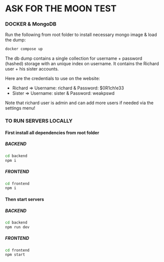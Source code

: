 # ASK FOR THE MOON TEST

### DOCKER & MongoDB

Run the following from root folder to install necessary mongo image & load the dump:

```bash
docker compose up
```

The db dump contains a single collection for username + password (hashed) storage with an unique index on username.
It contains the Richard user + his sister accounts.

Here are the credentials to use on the website:
- Richard => Username: richard & Password: $0R1ch!e33
- Sister => Username: sister & Password: weakpswd

Note that richard user is admin and can add more users if needed via the settings menu!

### TO RUN SERVERS LOCALLY

#### First install all dependencies from root folder

##### BACKEND

```bash
cd backend
npm i
```

##### FRONTEND

```bash
cd frontend
npm i
```

#### Then start servers

##### BACKEND

```bash
cd backend
npm run dev
```

##### FRONTEND

```bash
cd frontend
npm start
```
